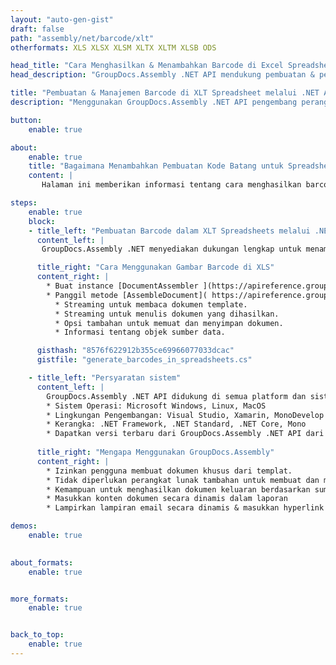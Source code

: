 ```yaml
---
layout: "auto-gen-gist"
draft: false
path: "assembly/net/barcode/xlt"
otherformats: XLS XLSX XLSM XLTX XLTM XLSB ODS 

head_title: "Cara Menghasilkan & Menambahkan Barcode di Excel Spreadsheet melalui C#, ASP.NET"
head_description: "GroupDocs.Assembly .NET API mendukung pembuatan & penyisipan gambar barcode di dalam dokumen Excel Spreadsheet (XLS, XLT, XLSX, XLSM, XLTX, XLTM & XLSB)."

title: "Pembuatan & Manajemen Barcode di XLT Spreadsheet melalui .NET API"
description: "Menggunakan GroupDocs.Assembly .NET API pengembang perangkat lunak dapat secara dinamis membuat & mengelola gambar Barcode di dokumen Excel XLT Spreadsheet di dalam aplikasi C#, ASP.NET."

button:
    enable: true

about:
    enable: true
    title: "Bagaimana Menambahkan Pembuatan Kode Batang untuk Spreadsheet?"
    content: |
       Halaman ini memberikan informasi tentang cara menghasilkan barcode di spreadsheet Excel menggunakan .NET API. Barcode adalah kode digital yang menyimpan informasi yang dapat dibaca mesin yang biasanya digunakan untuk identifikasi cepat sejumlah besar item. Ini membawa kecepatan dan akurasi ke sistem Anda yang secara otomatis mengurangi waktu operasi. GroupDocs.Assembly adalah .NET API yang kuat yang memungkinkan pengembang perangkat lunak untuk menggambar banyak gambar barcode 1D & 2D secara terprogram dengan teks yang disesuaikan, tampilan, dan jenis pengkodean yang berbeda di dalam spreadsheet Microsoft Excel di lokasi tertentu. API juga memudahkan untuk mengelola ukuran gambar kode batang, warna latar depan & latar belakang, ukuran font, resolusi gambar, koreksi otomatis teks, dan banyak lagi. 

steps:
    enable: true
    block:
    - title_left: "Pembuatan Barcode dalam XLT Spreadsheets melalui .NET"
      content_left: |
       GroupDocs.Assembly .NET menyediakan dukungan lengkap untuk menambahkan dan mengelola Barcode di dalam spreadsheet XLT. Contoh kode C# .NET berikut menunjukkan cara membuat dan menyisipkan gambar kode batang di dalam dokumen Microsoft Excel Spreadsheet. 

      title_right: "Cara Menggunakan Gambar Barcode di XLS"
      content_right: |
        * Buat instance [DocumentAssembler ](https://apireference.groupdocs.com/assembly/net/groupdocs.assembly/documentassembler) 
        * Panggil metode [AssembleDocument]( https://apireference.groupdocs.com/assembly/net/groupdocs.assembly.documentassembler/assembledocument/methods/1) dengan parameter berikut
          * Streaming untuk membaca dokumen template.
          * Streaming untuk menulis dokumen yang dihasilkan.
          * Opsi tambahan untuk memuat dan menyimpan dokumen.
          * Informasi tentang objek sumber data.

      gisthash: "8576f622912b355ce69966077033dcac"
      gistfile: "generate_barcodes_in_spreadsheets.cs"

    - title_left: "Persyaratan sistem"
      content_left: |
        GroupDocs.Assembly .NET API didukung di semua platform dan sistem operasi utama. Untuk panduan persyaratan sistem lengkap, silakan kunjungi [persyaratan sistem](https://docs.groupdocs.com/assembly/net/system-requirements/) Sebelum menjalankan kode di bawah, pastikan Anda telah menginstal prasyarat berikut di sistem:
        * Sistem Operasi: Microsoft Windows, Linux, MacOS
        * Lingkungan Pengembangan: Visual Studio, Xamarin, MonoDevelop dll
        * Kerangka: .NET Framework, .NET Standard, .NET Core, Mono
        * Dapatkan versi terbaru dari GroupDocs.Assembly .NET API dari [NuGet](https://www.nuget.org/packages/GroupDocs.Assembly/)
        
      title_right: "Mengapa Menggunakan GroupDocs.Assembly"
      content_right: |
        * Izinkan pengguna membuat dokumen khusus dari templat.
        * Tidak diperlukan perangkat lunak tambahan untuk membuat dan mengotomatisasi dokumen
        * Kemampuan untuk menghasilkan dokumen keluaran berdasarkan sumber data
        * Masukkan konten dokumen secara dinamis dalam laporan
        * Lampirkan lampiran email secara dinamis & masukkan hyperlink dalam laporan 

demos:
    enable: true
        

about_formats:
    enable: true


more_formats:
    enable: true


back_to_top:
    enable: true
---
```

